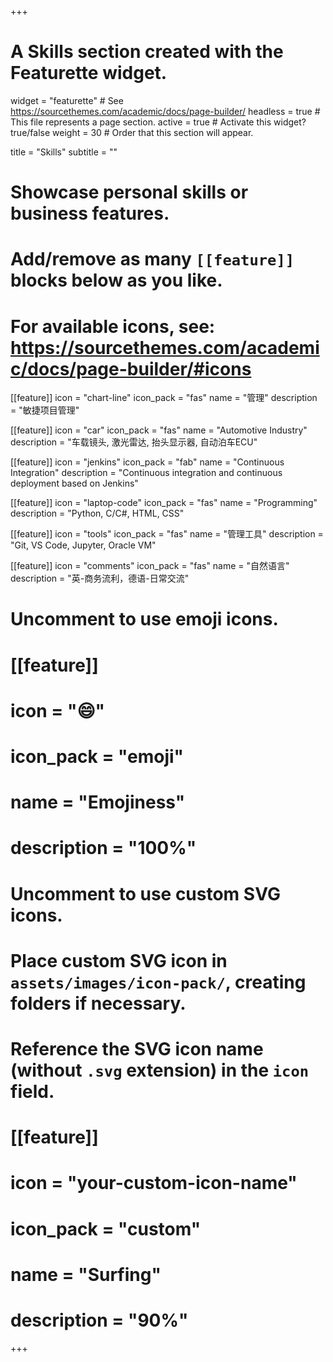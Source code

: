 +++
# A Skills section created with the Featurette widget.
widget = "featurette"  # See https://sourcethemes.com/academic/docs/page-builder/
headless = true  # This file represents a page section.
active = true  # Activate this widget? true/false
weight = 30  # Order that this section will appear.

title = "Skills"
subtitle = ""

# Showcase personal skills or business features.
# 
# Add/remove as many `[[feature]]` blocks below as you like.
# 
# For available icons, see: https://sourcethemes.com/academic/docs/page-builder/#icons

  [[feature]]
  icon = "chart-line"
  icon_pack = "fas"
  name = "管理"
  description = "敏捷项目管理"  

  [[feature]]
  icon = "car"
  icon_pack = "fas"
  name = "Automotive Industry"
  description = "车载镜头, 激光雷达, 抬头显示器, 自动泊车ECU"

  [[feature]]
  icon = "jenkins"
  icon_pack = "fab"
  name = "Continuous Integration"
  description = "Continuous integration and continuous deployment based on Jenkins"
  
  [[feature]]
  icon = "laptop-code"
  icon_pack = "fas"
  name = "Programming"
  description = "Python, C/C#, HTML, CSS"
  
  [[feature]]
  icon = "tools"
  icon_pack = "fas"
  name = "管理工具"
  description = "Git, VS Code, Jupyter, Oracle VM"
    
  [[feature]]
  icon = "comments"
  icon_pack = "fas"
  name = "自然语言"
  description = "英-商务流利，德语-日常交流"
  
# Uncomment to use emoji icons.
# [[feature]]
#  icon = ":smile:"
#  icon_pack = "emoji"
#  name = "Emojiness"
#  description = "100%"  

# Uncomment to use custom SVG icons.
# Place custom SVG icon in `assets/images/icon-pack/`, creating folders if necessary.
# Reference the SVG icon name (without `.svg` extension) in the `icon` field.
# [[feature]]
#  icon = "your-custom-icon-name"
#  icon_pack = "custom"
#  name = "Surfing"
#  description = "90%"

+++
